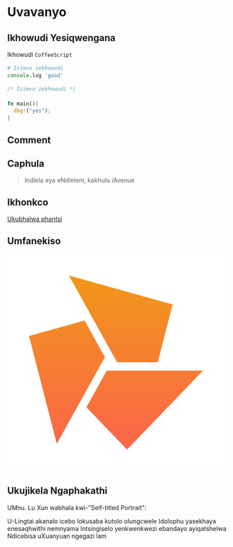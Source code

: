 [Izimvo zehlabathi zeMarkdown]:#

# Uvavanyo

## Ikhowudi Yesiqwengana

Ikhowudi `CoffeeScript`

```coffee
# Izimvo zekhowudi
console.log 'good'


```

```rust
/* Izimvo zekhowudi */

fn main(){
  dbg!("yes");
}
```

## Comment

<!-- HTML 注释 --> 

<!-- 多行注释 --> 

## Caphula

> Indlela eya eNdleleni, kakhulu iAvenue

## Ikhonkco

[Ukubhalwa phantsi](https://github.com/xxai-art/xxai-art-md)

## Umfanekiso

![xxAI.Art Brand Isazisi](https://raw.githubusercontent.com/xxai-art/web/main/file/svg/logo.svg)

## Ukujikela Ngaphakathi

UMnu. Lu Xun wabhala kwi-"Self-titled Portrait":

  U-Lingtai akanalo icebo lokusaba kutolo olungcwele
  Idolophu yasekhaya enesaqhwithi nemnyama
  Intsingiselo yenkwenkwezi ebandayo ayiqatshelwa
  Ndicebisa uXuanyuan ngegazi lam
